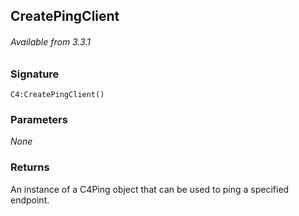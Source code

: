 ## CreatePingClient

###### Available from 3.3.1

### Signature

`C4:CreatePingClient()`

### Parameters

_None_

### Returns

An instance of a C4Ping object that can be used to ping a specified endpoint.
